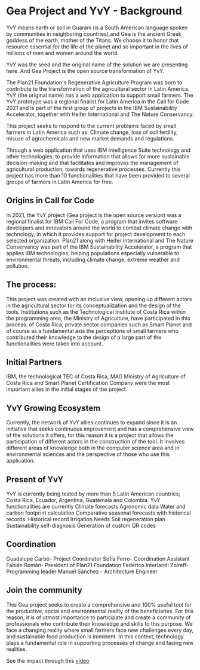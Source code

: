 # Gea Project and YvY - Background

YvY means earth or soil in Guarani (is a South American language spoken by communities in neighboring countries),and Gea is the ancient Greek goddess of the earth, mother of the Titans. We choose it to honor that resource essential for the life of the planet and so important in the lives of millions of men and women around the world.

YvY was the seed and the original name of the solution we are presenting here. And Gea Project is the open source transformation of YvY.


The Plan21 Foundation's Regenerative Agriculture Program was born to contribute to the transformation of the agricultural sector in Latin America. YvY (the original name) has a web application to support small farmers. The YvY prototype was a regional finalist for Latin America in the Call for Code 2021 and is part of the first group of projects in the IBM Sustainability Accelerator, together with Heifer International and The Nature Conservancy.

This project seeks to respond to the current problems faced by small farmers in Latin America such as: Climate change, loss of soil fertility, misuse of agrochemicals and new market demands and regulations.

Through a web application that uses IBM Intelligence Suite technology and other technologies, to provide information that allows for more sustainable decision-making and that facilitates and improves the management of agricultural production, towards regenerative processes.
Currently this project has more than 10 functionalities that have been provided to several groups of farmers in Latin America for free.


## Origins in Call for Code 

In 2021, the YvY project (Gea project is the open source version) was a regional finalist for IBM Call For Code, a program that invites software developers and innovators around the world to combat climate change with technology, in which it provides support for project development to each selected organization. Plan21 along with Heifer International and The Nature Conservancy was part of the IBM Sustainability Accelerator, a program that applies IBM technologies, helping populations especially vulnerable to environmental threats, including climate change, extreme weather and pollution.


## The process:

This project was created with an inclusive view, opening up different actors in the agricultural sector for its conceptualization and the design of the tools. Institutions such as the Technological Institute of Costa Rica within the programming area, the Ministry of Agriculture, have participated in this process. of Costa Rica, private sector companies such as Smart Planet and of course as a fundamental axis the perceptions of small farmers who contributed their knowledge to the design of a large part of the functionalities were taken into account.


## Initial Partners

IBM, the technological TEC of Costa Rica, MAG Ministry of Agriculture of Costa Rica and Smart Planet Certification Company were the most important allies in the initial stages of the project.


## YvY Growing Ecosystem

Currently, the network of YvY allies continues to expand since it is an initiative that seeks continuous improvement and has a comprehensive view of the solutions it offers, for this reason it is a project that allows the participation of different actors in the construction of the tool. It involves different areas of knowledge both in the computer science area and in environmental sciences and the perspective of those who use this application.

## Present of YvY

YvY is currently being tested by more than 5 Latin American countries; Costa Rica, Ecuador, Argentina, Guatemala and Colombia.
YvY functionalities are currently
Climate forecasts
Agronomic data
Water and carbon footprint calculation
Comparative seasonal forecasts with historical records.
Historical record
Irrigation Needs
Soil regeneration plan
Sustainability self-diagnosis
Generation of custom QR codes

## Coordination

Guadalupe Carbó- Project Coordinator
Sofía Ferro- Coordination Assistant
Fabián Román- President of Plan21 Foundation
Federico Interlandi Zoireff- Programming leader
Manuel Sánchez - Architecture Engineer

## Join the community

This Gea project seeks to create a comprehensive and 100% useful tool for the productive, social and environmental reality of the beneficiaries. For this reason, it is of utmost importance to participate and create a community of professionals who contribute their knowledge and skills to this purpose. We face a changing reality where small farmers face new challenges every day, and sustainable food production is imminent. In this context, technology plays a fundamental role in supporting processes of change and facing new realities.

See the impact through this [video](https://cdnapisec.kaltura.com/index.php/extwidget/preview/partner_id/1773841/uiconf_id/27941801/entry_id/1_lx8hrojg/embed/dynamic)

